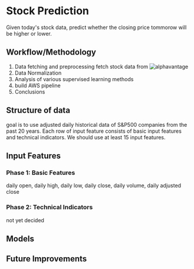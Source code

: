 # Stock Prediction
Given today's stock data, predict whether the closing price tommorow will be higher or lower.

## Workflow/Methodology
1. Data fetching and preprocessing
fetch stock data from ![alphavantage](https://www.alphavantage.co) 
2. Data Normalization
3. Analysis of various supervised learning methods
4. build AWS pipeline
5. Conclusions

## Structure of data
goal is to use adjusted daily historical data of S&P500 companies from the past 20 years. Each row of input feature consists of basic input features and technical indicators. We should use at least 15 input features.

## Input Features
### Phase 1: Basic Features
daily open, daily high, daily low, daily close, daily volume, daily adjusted close

### Phase 2: Technical Indicators
not yet decided

## Models

## Future Improvements
